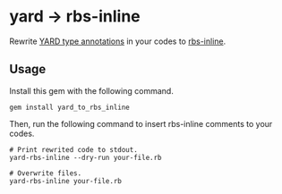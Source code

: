 # yard → rbs-inline

Rewrite [YARD type annotations](https://yardoc.org/types.html) in your codes to [rbs-inline](https://github.com/soutaro/rbs-inline).

## Usage

Install this gem with the following command.

```console
gem install yard_to_rbs_inline
```

Then, run the following command to insert rbs-inline comments to your codes.

```console
# Print rewrited code to stdout.
yard-rbs-inline --dry-run your-file.rb

# Overwrite files.
yard-rbs-inline your-file.rb
```
